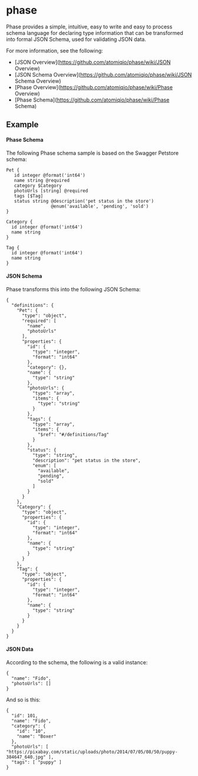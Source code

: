 phase
=====

Phase provides a simple, intuitive, easy to write and easy to process schema language for declaring type information that can be transformed into formal JSON Schema, used for validating JSON data.

For more information, see the following:

 * [JSON Overview](https://github.com/atomiqio/phase/wiki/JSON Overview)
 * [JSON Schema Overview](https://github.com/atomiqio/phase/wiki/JSON Schema Overview)
 * [Phase Overview](https://github.com/atomiqio/phase/wiki/Phase Overview)
 * [Phase Schema](https://github.com/atomiqio/phase/wiki/Phase Schema)

Example
-------

#### Phase Schema

The following Phase schema sample is based on the Swagger Petstore schema:

```
Pet {
   id integer @format('int64')
   name string @required
   category $Category
   photoUrls [string] @required
   tags [$Tag]
   status string @description('pet status in the store')
                 @enum('available', 'pending', 'sold')
}

Category {
  id integer @format('int64')
  name string
}

Tag {
  id integer @format('int64')
  name string
}
```

#### JSON Schema

Phase transforms this into the following JSON Schema:

```
{
  "definitions": {
    "Pet": {
      "type": "object",
      "required": [
        "name",
        "photoUrls"
      ],
      "properties": {
        "id": {
          "type": "integer",
          "format": "int64"
        },
        "category": {},
        "name": {
          "type": "string"
        },
        "photoUrls": {
          "type": "array",
          "items": {
            "type": "string"
          }
        },
        "tags": {
          "type": "array",
          "items": {
            "$ref": "#/definitions/Tag"
          }
        },
        "status": {
          "type": "string",
          "description": "pet status in the store",
          "enum": [
            "available",
            "pending",
            "sold"
          ]
        }
      }
    },
    "Category": {
      "type": "object",
      "properties": {
        "id": {
          "type": "integer",
          "format": "int64"
        },
        "name": {
          "type": "string"
        }
      }
    },
    "Tag": {
      "type": "object",
      "properties": {
        "id": {
          "type": "integer",
          "format": "int64"
        },
        "name": {
          "type": "string"
        }
      }
    }
  }
}
```

#### JSON Data

According to the schema, the following is a valid instance:

```
{
  "name": "Fido",
  "photoUrls": []
}
```

And so is this:

```
{
  "id": 101,
  "name": "Fido",
  "category": {
    "id": "10",
    "name": "Boxer"
  },
  "photoUrls": [ "https://pixabay.com/static/uploads/photo/2014/07/05/08/50/puppy-384647_640.jpg" ],
  "tags": [ "puppy" ]
}
```





